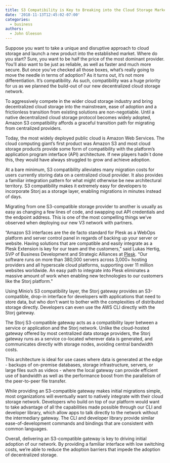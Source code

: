 ```yaml
---
title: S3 Compatibility is Key to Breaking into the Cloud Storage Market
date: '2018-11-13T12:45:02-07:00'
categories:
  - business
authors:
  - John Gleeson
---
```

Suppose you want to take a unique and disruptive approach to cloud storage and launch a new product into the established market. Where do you start? Sure, you want to be half the price of the most dominant provider. You’ll also want to be just as reliable, as well as faster and much more secure. But once you’ve checked all those boxes, what’s really going to move the needle in terms of adoption? As it turns out, it’s not more differentiation. It’s compatibility. As such, compatibility was a huge priority for us as we planned the build-out of our new decentralized cloud storage network.

To aggressively compete in the wider cloud storage industry and bring decentralized cloud storage into the mainstream, ease of adoption and a frictionless transition from existing solutions are non-negotiable. Until a native decentralized cloud storage protocol becomes widely adopted, Amazon S3 compatibility affords a graceful transition path for migrating from centralized providers. 

Today, the most widely deployed public cloud is Amazon Web Services. The cloud computing giant’s first product was Amazon S3 and most cloud storage products provide some form of compatibility with the platform’s application program interface (API) architecture. If new players hadn´t done this, they would have always struggled to grow and achieve adoption. 

At a bare minimum, S3 compatibility alleviates many migration costs for users currently storing data on a centralized cloud provider. It also provides a familiar integration pattern for what might otherwise be new architectural territory. S3 compatibility makes it extremely easy for developers to incorporate Storj as a storage layer, enabling migrations in minutes instead of days. 

Migrating from one S3-compatible storage provider to another is usually as easy as changing a few lines of code, and swapping out API credentials and the endpoint address. This is one of the most compelling things we’ve observed when deploying our new V3 network with partners. 

“Amazon S3 interfaces are the de facto standard for Plesk as a WebOps platform and server control panel in regards of backing up your server or website. Having solutions that are compatible and easily integrate as a Plesk Extension is key for our team and the customers,” said Lukas Hertig, SVP of Business Development and Strategic Alliances at [Plesk](https://www.plesk.com/). “Our software runs on more than 380,000 servers across 3,000+ hosting providers and all hyperscale cloud platforms, supporting over 11 million websites worldwide. An easy path to integrate into Plesk eliminates a massive amount of work when enabling new technologies to our customers like the Storj platform."

Using Minio’s S3 compatibility layer, the Storj gateway provides an S3-compatible, drop-in interface for developers with applications that need to store data, but who don’t want to bother with the complexities of distributed storage directly. Developers can even use the AWS CLI directly with the Storj gateway.

The Storj S3-compatible gateway acts as a compatibility layer between a service or application and the Storj network. Unlike the cloud-hosted gateway offered by most centralized data storage providers, the Storj gateway runs as a service co-located wherever data is generated, and communicates directly with storage nodes, avoiding central bandwidth costs. 

This architecture is ideal for use cases where data is generated at the edge - backups of on-premise databases, storage infrastructure, servers, or large files such as videos - where the local gateway can provide efficient use of bandwidth as well as the performance boost from the parallelism of the peer-to-peer file transfer.

While providing an S3-compatible gateway makes initial migrations simple, most organizations will eventually want to natively integrate with their cloud storage network. Developers who build on top of our platform would want to take advantage of all the capabilities made possible through our CLI and developer library, which allow apps to talk directly to the network without the intermediary gateway. The CLI and developer library provide similar ease-of-development commands and bindings that are consistent with common languages. 

Overall, delivering an S3-compatible gateway is key to driving initial adoption of our network. By providing a familiar interface with low switching costs, we’re able to reduce the adoption barriers that impede the adoption of decentralized storage.
